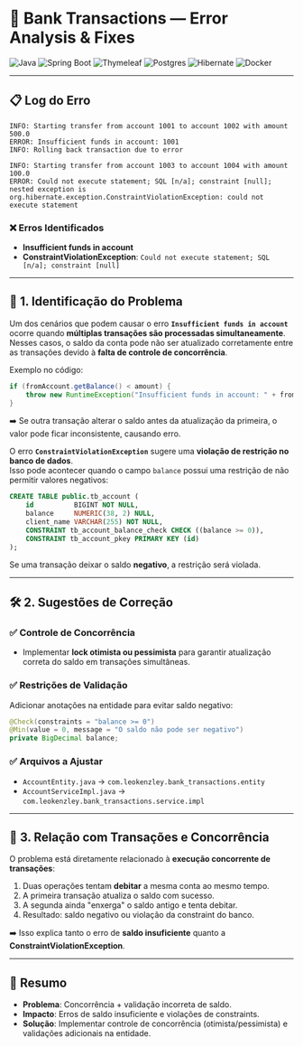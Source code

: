 # 🏦 Bank Transactions — Error Analysis & Fixes

![Java](https://img.shields.io/badge/Java-21-orange?logo=java&logoColor=white)
![Spring Boot](https://img.shields.io/badge/Spring%20Boot-3.4-brightgreen?logo=springboot)
![Thymeleaf](https://img.shields.io/badge/Thymeleaf-Template%20Engine-brightgreen?logo=thymeleaf)
![Postgres](https://img.shields.io/badge/PostgreSQL-Database-blue?logo=postgresql)
![Hibernate](https://img.shields.io/badge/Hibernate-ORM-red?logo=hibernate)
![Docker](https://img.shields.io/badge/Docker-Container-blue?logo=docker)

---

## 📋 Log do Erro
```
INFO: Starting transfer from account 1001 to account 1002 with amount 500.0 
ERROR: Insufficient funds in account: 1001 
INFO: Rolling back transaction due to error 

INFO: Starting transfer from account 1003 to account 1004 with amount 100.0 
ERROR: Could not execute statement; SQL [n/a]; constraint [null]; 
nested exception is org.hibernate.exception.ConstraintViolationException: could not execute statement
```

### ❌ Erros Identificados
- **Insufficient funds in account**
- **ConstraintViolationException**: `Could not execute statement; SQL [n/a]; constraint [null]`

---

## 🧐 1. Identificação do Problema
Um dos cenários que podem causar o erro **`Insufficient funds in account`** ocorre quando **múltiplas transações são processadas simultaneamente**.  
Nesses casos, o saldo da conta pode não ser atualizado corretamente entre as transações devido à **falta de controle de concorrência**.

Exemplo no código:
```java
if (fromAccount.getBalance() < amount) {
    throw new RuntimeException("Insufficient funds in account: " + fromAccountId);
}
```
➡️ Se outra transação alterar o saldo antes da atualização da primeira, o valor pode ficar inconsistente, causando erro.

O erro **`ConstraintViolationException`** sugere uma **violação de restrição no banco de dados**.  
Isso pode acontecer quando o campo `balance` possui uma restrição de não permitir valores negativos:

```sql
CREATE TABLE public.tb_account (
    id          BIGINT NOT NULL,
    balance     NUMERIC(38, 2) NULL,
    client_name VARCHAR(255) NOT NULL,
    CONSTRAINT tb_account_balance_check CHECK ((balance >= 0)),
    CONSTRAINT tb_account_pkey PRIMARY KEY (id)
);
```

Se uma transação deixar o saldo **negativo**, a restrição será violada.

---

## 🛠️ 2. Sugestões de Correção

### ✅ Controle de Concorrência
- Implementar **lock otimista ou pessimista** para garantir atualização correta do saldo em transações simultâneas.

### ✅ Restrições de Validação
Adicionar anotações na entidade para evitar saldo negativo:
```java
@Check(constraints = "balance >= 0")
@Min(value = 0, message = "O saldo não pode ser negativo")
private BigDecimal balance;
```

### ✅ Arquivos a Ajustar
- `AccountEntity.java` → `com.leokenzley.bank_transactions.entity`
- `AccountServiceImpl.java` → `com.leokenzley.bank_transactions.service.impl`

---

## 📖 3. Relação com Transações e Concorrência
O problema está diretamente relacionado à **execução concorrente de transações**:

1. Duas operações tentam **debitar** a mesma conta ao mesmo tempo.
2. A primeira transação atualiza o saldo com sucesso.
3. A segunda ainda "enxerga" o saldo antigo e tenta debitar.
4. Resultado: saldo negativo ou violação da constraint do banco.

➡️ Isso explica tanto o erro de **saldo insuficiente** quanto a **ConstraintViolationException**.

---

## 📌 Resumo
- **Problema**: Concorrência + validação incorreta de saldo.
- **Impacto**: Erros de saldo insuficiente e violações de constraints.
- **Solução**: Implementar controle de concorrência (otimista/pessimista) e validações adicionais na entidade.
